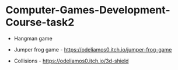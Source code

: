 # Computer-Games-Development-Course-task2

* Hangman game

* Jumper frog game  -  https://odeliamos0.itch.io/jumper-frog-game

* Collisions  - https://odeliamos0.itch.io/3d-shield

